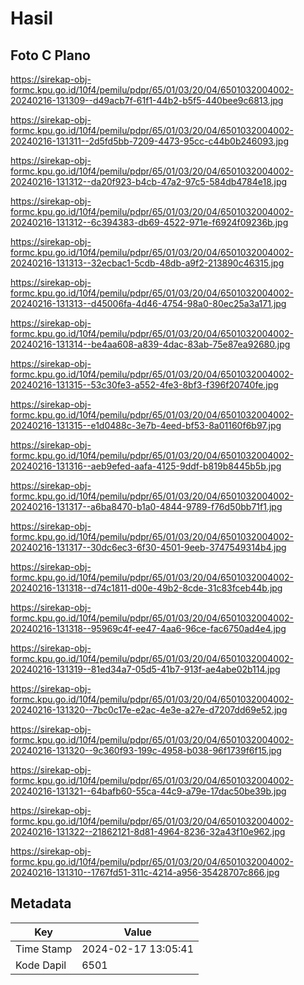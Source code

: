 # Hasil

## Foto C Plano

https://sirekap-obj-formc.kpu.go.id/10f4/pemilu/pdpr/65/01/03/20/04/6501032004002-20240216-131309--d49acb7f-61f1-44b2-b5f5-440bee9c6813.jpg

https://sirekap-obj-formc.kpu.go.id/10f4/pemilu/pdpr/65/01/03/20/04/6501032004002-20240216-131311--2d5fd5bb-7209-4473-95cc-c44b0b246093.jpg

https://sirekap-obj-formc.kpu.go.id/10f4/pemilu/pdpr/65/01/03/20/04/6501032004002-20240216-131312--da20f923-b4cb-47a2-97c5-584db4784e18.jpg

https://sirekap-obj-formc.kpu.go.id/10f4/pemilu/pdpr/65/01/03/20/04/6501032004002-20240216-131312--6c394383-db69-4522-971e-f6924f09236b.jpg

https://sirekap-obj-formc.kpu.go.id/10f4/pemilu/pdpr/65/01/03/20/04/6501032004002-20240216-131313--32ecbac1-5cdb-48db-a9f2-213890c46315.jpg

https://sirekap-obj-formc.kpu.go.id/10f4/pemilu/pdpr/65/01/03/20/04/6501032004002-20240216-131313--d45006fa-4d46-4754-98a0-80ec25a3a171.jpg

https://sirekap-obj-formc.kpu.go.id/10f4/pemilu/pdpr/65/01/03/20/04/6501032004002-20240216-131314--be4aa608-a839-4dac-83ab-75e87ea92680.jpg

https://sirekap-obj-formc.kpu.go.id/10f4/pemilu/pdpr/65/01/03/20/04/6501032004002-20240216-131315--53c30fe3-a552-4fe3-8bf3-f396f20740fe.jpg

https://sirekap-obj-formc.kpu.go.id/10f4/pemilu/pdpr/65/01/03/20/04/6501032004002-20240216-131315--e1d0488c-3e7b-4eed-bf53-8a01160f6b97.jpg

https://sirekap-obj-formc.kpu.go.id/10f4/pemilu/pdpr/65/01/03/20/04/6501032004002-20240216-131316--aeb9efed-aafa-4125-9ddf-b819b8445b5b.jpg

https://sirekap-obj-formc.kpu.go.id/10f4/pemilu/pdpr/65/01/03/20/04/6501032004002-20240216-131317--a6ba8470-b1a0-4844-9789-f76d50bb71f1.jpg

https://sirekap-obj-formc.kpu.go.id/10f4/pemilu/pdpr/65/01/03/20/04/6501032004002-20240216-131317--30dc6ec3-6f30-4501-9eeb-3747549314b4.jpg

https://sirekap-obj-formc.kpu.go.id/10f4/pemilu/pdpr/65/01/03/20/04/6501032004002-20240216-131318--d74c1811-d00e-49b2-8cde-31c83fceb44b.jpg

https://sirekap-obj-formc.kpu.go.id/10f4/pemilu/pdpr/65/01/03/20/04/6501032004002-20240216-131318--95969c4f-ee47-4aa6-96ce-fac6750ad4e4.jpg

https://sirekap-obj-formc.kpu.go.id/10f4/pemilu/pdpr/65/01/03/20/04/6501032004002-20240216-131319--81ed34a7-05d5-41b7-913f-ae4abe02b114.jpg

https://sirekap-obj-formc.kpu.go.id/10f4/pemilu/pdpr/65/01/03/20/04/6501032004002-20240216-131320--7bc0c17e-e2ac-4e3e-a27e-d7207dd69e52.jpg

https://sirekap-obj-formc.kpu.go.id/10f4/pemilu/pdpr/65/01/03/20/04/6501032004002-20240216-131320--9c360f93-199c-4958-b038-96f1739f6f15.jpg

https://sirekap-obj-formc.kpu.go.id/10f4/pemilu/pdpr/65/01/03/20/04/6501032004002-20240216-131321--64bafb60-55ca-44c9-a79e-17dac50be39b.jpg

https://sirekap-obj-formc.kpu.go.id/10f4/pemilu/pdpr/65/01/03/20/04/6501032004002-20240216-131322--21862121-8d81-4964-8236-32a43f10e962.jpg

https://sirekap-obj-formc.kpu.go.id/10f4/pemilu/pdpr/65/01/03/20/04/6501032004002-20240216-131310--1767fd51-311c-4214-a956-35428707c866.jpg


## Metadata

| Key        | Value               |
| ---------- | ------------------- |
| Time Stamp | 2024-02-17 13:05:41 |
| Kode Dapil | 6501                |




